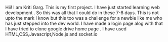 Hii! I am Kriti Garg. This is my first project. I have just started learning web development . So this was all that I could do in these 7-8 days. This is not upto the mark I know but this too was a challenge for a newbie like me who has just stepped into the dev world.
I have made a login page alog with that I have tried to clone google drive home page .
I have used HTML,CSS,Javascript,Node.js and socket.io
